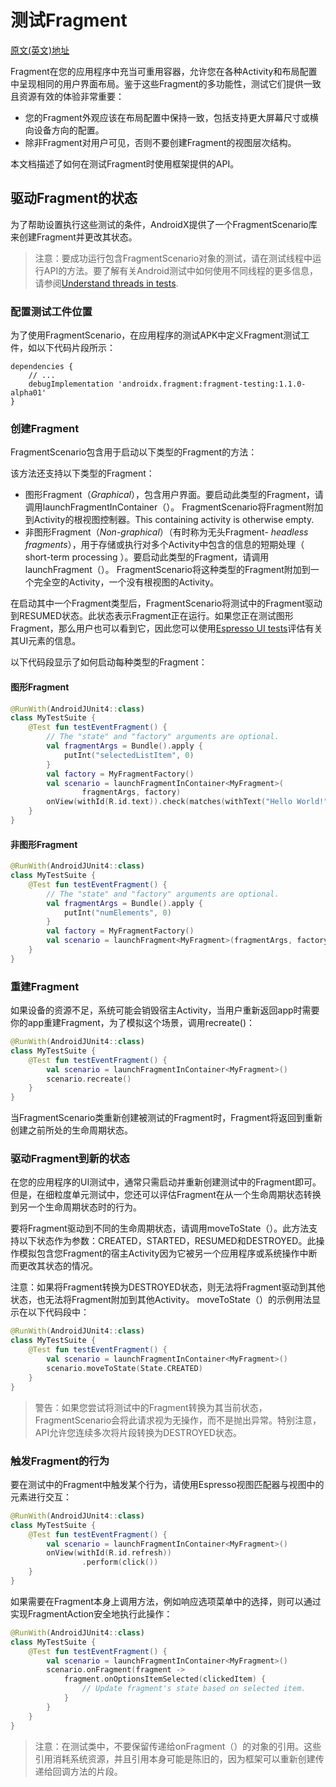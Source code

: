 # 测试Fragment

[原文(英文)地址](https://developer.android.com/training/basics/fragments/testing#drive-fragment-new-state)

Fragment在您的应用程序中充当可重用容器，允许您在各种Activity和布局配置中呈现相同的用户界面布局。鉴于这些Fragment的多功能性，测试它们提供一致且资源有效的体验非常重要：

- 您的Fragment外观应该在布局配置中保持一致，包括支持更大屏幕尺寸或横向设备方向的配置。
- 除非Fragment对用户可见，否则不要创建Fragment的视图层次结构。

本文档描述了如何在测试Fragment时使用框架提供的API。

## 驱动Fragment的状态

为了帮助设置执行这些测试的条件，AndroidX提供了一个FragmentScenario库来创建Fragment并更改其状态。

> 注意：要成功运行包含FragmentScenario对象的测试，请在测试线程中运行API的方法。要了解有关Android测试中如何使用不同线程的更多信息，请参阅[Understand threads in tests](https://developer.android.com/training/testing/fundamentals#threads).

### 配置测试工件位置

为了使用FragmentScenario，在应用程序的测试APK中定义Fragment测试工件，如以下代码片段所示：

```
dependencies {
    // ...
    debugImplementation 'androidx.fragment:fragment-testing:1.1.0-alpha01'
}
```

### 创建Fragment

FragmentScenario包含用于启动以下类型的Fragment的方法：

该方法还支持以下类型的Fragment：

- 图形Fragment（*Graphical*），包含用户界面。要启动此类型的Fragment，请调用launchFragmentInContainer（）。 FragmentScenario将Fragment附加到Activity的根视图控制器。This containing activity is otherwise empty.
- 非图形Fragment（*Non-graphical*）（有时称为无头Fragment- *headless fragments*），用于存储或执行对多个Activity中包含的信息的短期处理（ short-term processing ）。要启动此类型的Fragment，请调用launchFragment（）。 FragmentScenario将这种类型的Fragment附加到一个完全空的Activity，一个没有根视图的Activity。

在启动其中一个Fragment类型后，FragmentScenario将测试中的Fragment驱动到RESUMED状态。此状态表示Fragment正在运行。如果您正在测试图形Fragment，那么用户也可以看到它，因此您可以使用[Espresso UI tests](https://developer.android.com/training/testing/espresso)评估有关其UI元素的信息。

以下代码段显示了如何启动每种类型的Fragment：

#### 图形Fragment

```kotlin
@RunWith(AndroidJUnit4::class)
class MyTestSuite {
    @Test fun testEventFragment() {
        // The "state" and "factory" arguments are optional.
        val fragmentArgs = Bundle().apply {
            putInt("selectedListItem", 0)
        }
        val factory = MyFragmentFactory()
        val scenario = launchFragmentInContainer<MyFragment>(
                fragmentArgs, factory)
        onView(withId(R.id.text)).check(matches(withText("Hello World!")))
    }
}
```

#### 非图形Fragment

```kotlin
@RunWith(AndroidJUnit4::class)
class MyTestSuite {
    @Test fun testEventFragment() {
        // The "state" and "factory" arguments are optional.
        val fragmentArgs = Bundle().apply {
            putInt("numElements", 0)
        }
        val factory = MyFragmentFactory()
        val scenario = launchFragment<MyFragment>(fragmentArgs, factory)
    }
}
```

### 重建Fragment

如果设备的资源不足，系统可能会销毁宿主Activity，当用户重新返回app时需要你的app重建Fragment，为了模拟这个场景，调用recreate()：

```kotlin
@RunWith(AndroidJUnit4::class)
class MyTestSuite {
    @Test fun testEventFragment() {
        val scenario = launchFragmentInContainer<MyFragment>()
        scenario.recreate()
    }
}
```

当FragmentScenario类重新创建被测试的Fragment时，Fragment将返回到重新创建之前所处的生命周期状态。

### 驱动Fragment到新的状态

在您的应用程序的UI测试中，通常只需启动并重新创建测试中的Fragment即可。但是，在细粒度单元测试中，您还可以评估Fragment在从一个生命周期状态转换到另一个生命周期状态时的行为。

要将Fragment驱动到不同的生命周期状态，请调用moveToState（）。此方法支持以下状态作为参数：CREATED，STARTED，RESUMED和DESTROYED。此操作模拟包含您Fragment的宿主Activity因为它被另一个应用程序或系统操作中断而更改其状态的情况。

注意：如果将Fragment转换为DESTROYED状态，则无法将Fragment驱动到其他状态，也无法将Fragment附加到其他Activity。
moveToState（）的示例用法显示在以下代码段中：

```kotlin
@RunWith(AndroidJUnit4::class)
class MyTestSuite {
    @Test fun testEventFragment() {
        val scenario = launchFragmentInContainer<MyFragment>()
        scenario.moveToState(State.CREATED)
    }
}
```

> 警告：如果您尝试将测试中的Fragment转换为其当前状态，FragmentScenario会将此请求视为无操作，而不是抛出异常。特别注意，API允许您连续多次将片段转换为DESTROYED状态。

### 触发Fragment的行为

要在测试中的Fragment中触发某个行为，请使用Espresso视图匹配器与视图中的元素进行交互：

```kotlin
@RunWith(AndroidJUnit4::class)
class MyTestSuite {
    @Test fun testEventFragment() {
        val scenario = launchFragmentInContainer<MyFragment>()
        onView(withId(R.id.refresh))
                .perform(click())
    }
}
```

如果需要在Fragment本身上调用方法，例如响应选项菜单中的选择，则可以通过实现FragmentAction安全地执行此操作：

```kotlin
@RunWith(AndroidJUnit4::class)
class MyTestSuite {
    @Test fun testEventFragment() {
        val scenario = launchFragmentInContainer<MyFragment>()
        scenario.onFragment(fragment ->
            fragment.onOptionsItemSelected(clickedItem) {
                // Update fragment's state based on selected item.
            }
        }
    }
}
```



> 注意：在测试类中，不要保留传递给onFragment（）的对象的引用。这些引用消耗系统资源，并且引用本身可能是陈旧的，因为框架可以重新创建传递给回调方法的片段。

